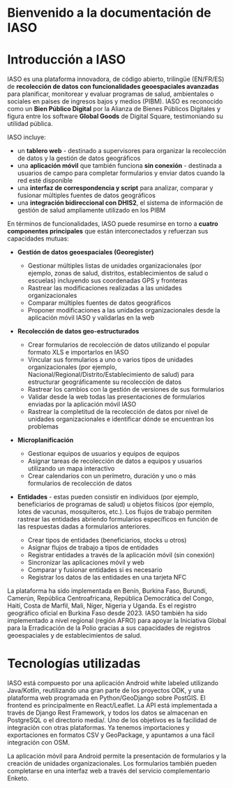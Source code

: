 # Bienvenido a la documentación de IASO

# Introducción a IASO
IASO es una plataforma innovadora, de código abierto, trilingüe (EN/FR/ES) de **recolección de datos con funcionalidades geoespaciales avanzadas** para planificar, monitorear y evaluar programas de salud, ambientales o sociales en países de ingresos bajos y medios (PIBM). IASO es reconocido como un **Bien Público Digital** por la Alianza de Bienes Públicos Digitales y figura entre los software **Global Goods** de Digital Square, testimoniando su utilidad pública.

IASO incluye:

- un **tablero web** - destinado a supervisores para organizar la recolección de datos y la gestión de datos geográficos
- una **aplicación móvil** que también funciona **sin conexión** - destinada a usuarios de campo para completar formularios y enviar datos cuando la red esté disponible
- una **interfaz de correspondencia y script** para analizar, comparar y fusionar múltiples fuentes de datos geográficos
- una **integración bidireccional con DHIS2**, el sistema de información de gestión de salud ampliamente utilizado en los PIBM
  
En términos de funcionalidades, IASO puede resumirse en torno a **cuatro componentes principales** que están interconectados y refuerzan sus capacidades mutuas:

- **Gestión de datos geoespaciales (Georegister)**
    - Gestionar múltiples listas de unidades organizacionales (por ejemplo, zonas de salud, distritos, establecimientos de salud o escuelas) incluyendo sus coordenadas GPS y fronteras
    - Rastrear las modificaciones realizadas a las unidades organizacionales
    - Comparar múltiples fuentes de datos geográficos
    - Proponer modificaciones a las unidades organizacionales desde la aplicación móvil IASO y validarlas en la web
   
- **Recolección de datos geo-estructurados**
    - Crear formularios de recolección de datos utilizando el popular formato XLS e importarlos en IASO
    - Vincular sus formularios a uno o varios tipos de unidades organizacionales (por ejemplo, Nacional/Regional/Distrito/Establecimiento de salud) para estructurar geográficamente su recolección de datos
    - Rastrear los cambios con la gestión de versiones de sus formularios
    - Validar desde la web todas las presentaciones de formularios enviadas por la aplicación móvil IASO
    - Rastrear la completitud de la recolección de datos por nivel de unidades organizacionales e identificar dónde se encuentran los problemas
 
- **Microplanificación**
    - Gestionar equipos de usuarios y equipos de equipos
    - Asignar tareas de recolección de datos a equipos y usuarios utilizando un mapa interactivo
    - Crear calendarios con un perímetro, duración y uno o más formularios de recolección de datos
 
- **Entidades** - estas pueden consistir en individuos (por ejemplo, beneficiarios de programas de salud) u objetos físicos (por ejemplo, lotes de vacunas, mosquiteros, etc.). Los flujos de trabajo permiten rastrear las entidades abriendo formularios específicos en función de las respuestas dadas a formularios anteriores.
    - Crear tipos de entidades (beneficiarios, stocks u otros)
    - Asignar flujos de trabajo a tipos de entidades
    - Registrar entidades a través de la aplicación móvil (sin conexión)
    - Sincronizar las aplicaciones móvil y web
    - Comparar y fusionar entidades si es necesario
    - Registrar los datos de las entidades en una tarjeta NFC
 
La plataforma ha sido implementada en Benín, Burkina Faso, Burundi, Camerún, República Centroafricana, República Democrática del Congo, Haití, Costa de Marfil, Mali, Níger, Nigeria y Uganda. Es el registro geográfico oficial en Burkina Faso desde 2023. IASO también ha sido implementado a nivel regional (región AFRO) para apoyar la Iniciativa Global para la Erradicación de la Polio gracias a sus capacidades de registros geoespaciales y de establecimientos de salud.

# Tecnologías utilizadas
IASO está compuesto por una aplicación Android white labeled utilizando Java/Kotlin, reutilizando una gran parte de los proyectos ODK, y una plataforma web programada en Python/GeoDjango sobre PostGIS. El frontend es principalmente en React/Leaflet. La API está implementada a través de Django Rest Framework, y todos los datos se almacenan en PostgreSQL o el directorio media/. Uno de los objetivos es la facilidad de integración con otras plataformas. Ya tenemos importaciones y exportaciones en formatos CSV y GeoPackage, y apuntamos a una fácil integración con OSM.

La aplicación móvil para Android permite la presentación de formularios y la creación de unidades organizacionales. Los formularios también pueden completarse en una interfaz web a través del servicio complementario Enketo.